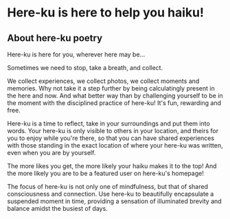 # Here-ku is here to help you haiku!

## About here-ku poetry

Here-ku is here for you, wherever here may be...

Sometimes we need to stop, take a breath, and collect.

We collect experiences, we collect photos, we collect moments and memories.
Why not take it a step further by being calculatingly present in the here and now.
And what better way than by challenging yourself to be in the moment with the disciplined practice of here-ku! It's fun, rewarding and free.

Here-ku is a time to reflect, take in your surroundings and put them into words.
Your here-ku is only visible to others in your location, and theirs for you to enjoy
while you're there, so that you can have shared experiences with those standing in
the exact location of where your here-ku was written, even when you are by yourself.

The more likes you get, the more likely your haiku makes it to the top!
And the more likely you are to be a featured user on here-ku's homepage!

The focus of here-ku is not only one of mindfulness, but that of shared consciousness and connection.
Use here-ku to beautifully encapsulate a suspended moment in time, providing a sensation of illuminated brevity and balance amidst the busiest of days.

